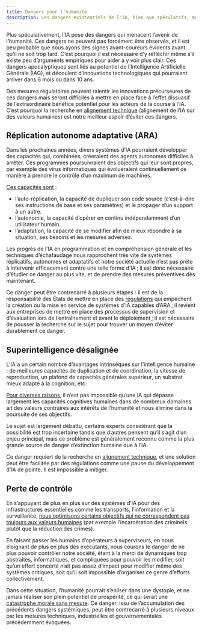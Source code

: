 ```yaml
---
title: Dangers pour l’humanité
description: Les dangers existentiels de l'IA, bien que spéculatifs, menacent l'avenir de l'humanité et nécessitent une réflexion anticipée et des recherches en alignement technique, car la régulation seule ne peut contrer l'attrait économique du progrès dans ce domaine.
---
```


Plus spéculativement, l’IA pose des dangers qui menacent l’avenir de l’humanité. Ces dangers ne peuvent pas forcément être observés, et il est peu probable que nous ayons des signes avant-coureurs évidents avant qu’il ne soit trop tard. C’est pourquoi il est nécessaire d’y réfléchir même s’il existe peu d’arguments empiriques pour aider à y voir plus clair. Ces dangers apocalyptiques sont liés au potentiel de l’Intelligence Artificielle Générale (IAG), et découlent d’innovations technologiques qui pourraient arriver dans 6 mois ou dans 10 ans.

Des mesures régulatoires peuvent ralentir les innovations précurseures de ces dangers mais seront difficiles à mettre en place face à l’effet dissuasif de l’extraordinaire bénéfice potentiel pour les acteurs de la course à l’IA. C’est pourquoi la recherche en [alignement technique](https://fr.wikipedia.org/wiki/Alignement_des_intelligences_artificielles) (alignement de l’IA sur des valeurs humaines) est notre meilleur espoir d’éviter ces dangers.

## Réplication autonome adaptative (ARA)

Dans les prochaines années, divers systèmes d’IA pourraient développer des capacités qui, combinées, créeraient des agents autonomes difficiles à arrêter. Ces programmes poursuivraient des objectifs qui leur sont propres, par exemple des virus informatiques qui évolueraient continuellement de manière à prendre le contrôle d’un maximum de machines.

[Ces capacités sont](https://arxiv.org/abs/2312.11671) :
- l’auto-réplication, la capacité de dupliquer son code source (c’est-à-dire ses instructions de base et ses paramètres) et le propager d’un support à un autre.
- l’autonomie, la capacité d’opérer en continu indépendamment d’un utilisateur humain.
- l’adaptation, la capacité de se modifier afin de mieux répondre à sa situation, ses besoins et les mesures adverses.

Les progrès de l’IA en programmation et en compréhension générale et les techniques d’échafaudage nous rapprochent très vite de systèmes réplicatifs, autonomes et adaptatifs et notre société actuelle n’est pas prête à intervenir efficacement contre une telle forme d’IA ; il est donc nécessaire d’étudier ce danger au plus vite, et de prendre des mesures préventives dès maintenant.

Ce danger peut être contrecarré à plusieurs étapes : il est de la responsabilité des États de mettre en place des [régulations](https://pauseia.fr/propositions) qui empêchent la création ou la mise en service de systèmes d’IA capables d’ARA ; il revient aux entreprises de mettre en place des processus de supervision et d’évaluation lors de l’entraînement et avant le déploiement ; il est nécessaire de pousser la recherche sur le sujet pour trouver un moyen d’éviter durablement ce danger.

## Superintelligence désalignée

L’IA a un certain nombre d’avantages intrinsèques sur l’intelligence humaine : de meilleures capacités de duplication et de coordination, la vitesse de reproduction, un plafond de capacités générales supérieur, un substrat mieux adapté à la cognition, etc.

[Pour diverses raisons](https://yoshuabengio.org/2023/05/22/how-rogue-ais-may-arise/), il n’est pas impossible qu’une IA qui dépasse largement les capacités cognitives humaines dans de nombreux domaines ait des valeurs contraires aux intérêts de l’humanité et nous élimine dans la poursuite de ses objectifs.

Le sujet est largement débattu, certains experts considérant que la possibilité est trop incertaine tandis que d’autres pensent qu’il s’agit d’un enjeu principal, mais ce problème est généralement reconnu comme la plus grande source de danger d’extinction humaine due à l’IA.

Ce danger requiert de la recherche en [alignement technique](https://fr.wikipedia.org/wiki/Alignement_des_intelligences_artificielles), et une solution peut être facilitée par des régulations comme une pause du développement d’IA de pointe. Il est impossible à mitiger.

## Perte de contrôle

En s’appuyant de plus en plus sur des systèmes d’IA pour des infrastructures essentielles comme les transports, l’information et la surveillance, [nous optimisons certains objectifs qui ne correspondent pas toujours aux valeurs humaines](https://www.alignmentforum.org/posts/HBxe6wdjxK239zajf/what-failure-looks-like) (par exemple l’incarcération des criminels plutôt que la réduction des crimes).

En faisant passer les humains d’opérateurs à superviseurs, en nous éloignant de plus en plus des exécutants, nous courons le danger de ne plus pouvoir contrôler notre société, étant à la merci de dynamiques trop abstraites, informatiques, et compliquées pour pouvoir les modifier, soit qu’un effort concerté n’ait pas assez d’impact pour modifier même des systèmes critiques, soit qu’il soit impossible d’organiser ce genre d’efforts collectivement.

Dans cette situation, l’humanité pourrait s’enliser dans une dystopie, et ne jamais réaliser son plein potentiel de prospérité, ce qui serait une [catastrophe morale sans mesure](https://www.fhi.ox.ac.uk/Existential-risk-and-existential-hope.pdf). Ce danger, issu de l’accumulation des précédents dangers systémiques, peut être contrecarré à plusieurs niveaux par les mesures techniques, industrielles et gouvernementales précédemment évoquées.
